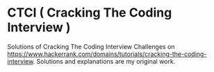 # CTCI ( Cracking The Coding Interview )
Solutions of Cracking The Coding Interview Challenges on https://www.hackerrank.com/domains/tutorials/cracking-the-coding-interview.
Solutions and explanations are my original work.
